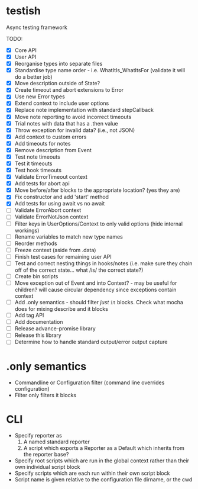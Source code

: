 # testish
Async testing framework

TODO:
- [x] Core API
- [x] User API
- [x] Reorganise types into separate files
- [x] Standardise type name order - i.e. WhatItIs_WhatItsFor (validate it will do a better job)
- [x] Move description outside of State?
- [x] Create timeout and abort extensions to Error
- [x] Use new Error types
- [x] Extend context to include user options
- [x] Replace note implementation with standard stepCallback
- [x] Move note reporting to avoid incorrect timeouts
- [x] Trial notes with data that has a .then value
- [x] Throw exception for invalid data? (i.e., not JSON)
- [x] Add context to custom errors
- [x] Add timeouts for notes
- [x] Remove description from Event
- [x] Test note timeouts
- [x] Test it timeouts
- [x] Test hook timeouts
- [x] Validate ErrorTimeout context
- [x] Add tests for abort api
- [x] Move before/after blocks to the appropriate location? (yes they are)
- [x] Fix constructor and add 'start' method
- [x] Add tests for using await vs no await
- [ ] Validate ErrorAbort context
- [ ] Validate ErrorNotJson context
- [ ] Filter keys in UserOptions/Context to only valid options (hide internal workings)
- [ ] Rename variables to match new type names
- [ ] Reorder methods
- [ ] Freeze context (aside from .data)
- [ ] Finish test cases for remaining user API
- [ ] Test and correct nesting things in hooks/notes (i.e. make sure they chain off of the correct state... what /is/ the correct state?)
- [ ] Create bin scripts
- [ ] Move exception out of Event and into Context? - may be useful for children? will cause circular dependency since exceptions contain context
- [ ] Add .only semantics - should filter _just_ `it` blocks. Check what mocha does for mixing describe and it blocks
- [ ] Add tag API
- [ ] Add documentation
- [ ] Release advance-promise library
- [ ] Release this library
- [ ] Determine how to handle standard output/error output capture

# .only semantics
* Commandline or Configuration filter (command line overrides configuration)
* Filter only filters it blocks

# CLI
* Specify reporter as 
  1) A named standard reporter
  2) A script which exports a Reporter as a Default which inherits from the reporter base?
* Specify root scripts which are run in the global context rather than their own individual script block
* Specify scripts which are each run within their own script block
* Script name is given relative to the configuration file dirname, or the cwd

